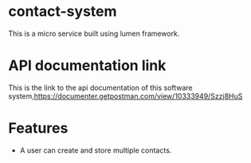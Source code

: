 # contact-system
This is a micro service  built using lumen framework. 

# API documentation link
This is the link to the api documentation of this software system,https://documenter.getpostman.com/view/10333949/Szzj8HuS

# Features
-   A user can create and store multiple contacts.
